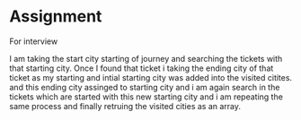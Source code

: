 # Assignment
For interview


I am taking the start city starting of journey and searching the tickets with that starting city. Once I found that ticket i taking the ending city of that ticket as my starting and intial starting city was added into the visited citites. and this ending city assinged to starting city and i am again search in the tickets which are started with this new starting city and i am repeating the same process and finally retruing the visited cities as an array.
